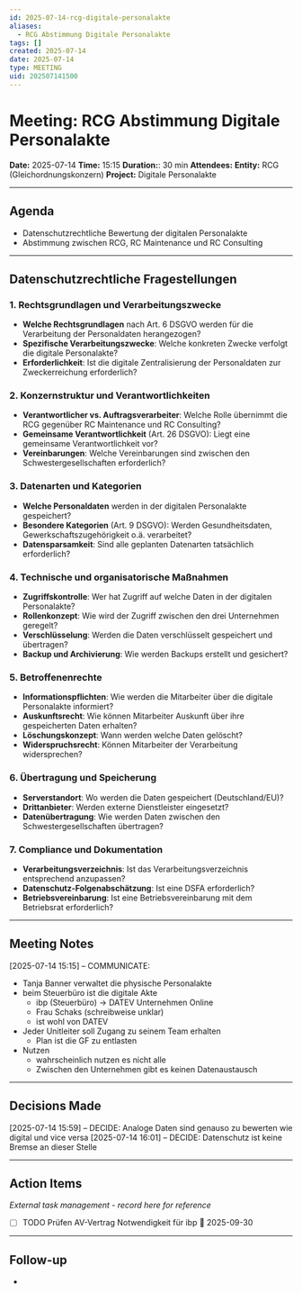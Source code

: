 ```yaml
---
id: 2025-07-14-rcg-digitale-personalakte
aliases:
  - RCG Abstimmung Digitale Personalakte
tags: []
created: 2025-07-14
date: 2025-07-14
type: MEETING
uid: 202507141500
---
```


# Meeting: RCG Abstimmung Digitale Personalakte

**Date:** 2025-07-14
**Time:** 15:15
**Duration:**: 30 min
**Attendees:**
**Entity:** RCG (Gleichordnungskonzern)
**Project:** Digitale Personalakte

---

## Agenda

- Datenschutzrechtliche Bewertung der digitalen Personalakte
- Abstimmung zwischen RCG, RC Maintenance und RC Consulting

---

## Datenschutzrechtliche Fragestellungen

### 1. Rechtsgrundlagen und Verarbeitungszwecke

- **Welche Rechtsgrundlagen** nach Art. 6 DSGVO werden für die Verarbeitung der Personaldaten herangezogen?
- **Spezifische Verarbeitungszwecke**: Welche konkreten Zwecke verfolgt die digitale Personalakte?
- **Erforderlichkeit**: Ist die digitale Zentralisierung der Personaldaten zur Zweckerreichung erforderlich?

### 2. Konzernstruktur und Verantwortlichkeiten

- **Verantwortlicher vs. Auftragsverarbeiter**: Welche Rolle übernimmt die RCG gegenüber RC Maintenance und RC Consulting?
- **Gemeinsame Verantwortlichkeit** (Art. 26 DSGVO): Liegt eine gemeinsame Verantwortlichkeit vor?
- **Vereinbarungen**: Welche Vereinbarungen sind zwischen den Schwestergesellschaften erforderlich?

### 3. Datenarten und Kategorien

- **Welche Personaldaten** werden in der digitalen Personalakte gespeichert?
- **Besondere Kategorien** (Art. 9 DSGVO): Werden Gesundheitsdaten, Gewerkschaftszugehörigkeit o.ä. verarbeitet?
- **Datensparsamkeit**: Sind alle geplanten Datenarten tatsächlich erforderlich?

### 4. Technische und organisatorische Maßnahmen

- **Zugriffskontrolle**: Wer hat Zugriff auf welche Daten in der digitalen Personalakte?
- **Rollenkonzept**: Wie wird der Zugriff zwischen den drei Unternehmen geregelt?
- **Verschlüsselung**: Werden die Daten verschlüsselt gespeichert und übertragen?
- **Backup und Archivierung**: Wie werden Backups erstellt und gesichert?

### 5. Betroffenenrechte

- **Informationspflichten**: Wie werden die Mitarbeiter über die digitale Personalakte informiert?
- **Auskunftsrecht**: Wie können Mitarbeiter Auskunft über ihre gespeicherten Daten erhalten?
- **Löschungskonzept**: Wann werden welche Daten gelöscht?
- **Widerspruchsrecht**: Können Mitarbeiter der Verarbeitung widersprechen?

### 6. Übertragung und Speicherung

- **Serverstandort**: Wo werden die Daten gespeichert (Deutschland/EU)?
- **Drittanbieter**: Werden externe Dienstleister eingesetzt?
- **Datenübertragung**: Wie werden Daten zwischen den Schwestergesellschaften übertragen?

### 7. Compliance und Dokumentation

- **Verarbeitungsverzeichnis**: Ist das Verarbeitungsverzeichnis entsprechend anzupassen?
- **Datenschutz-Folgenabschätzung**: Ist eine DSFA erforderlich?
- **Betriebsvereinbarung**: Ist eine Betriebsvereinbarung mit dem Betriebsrat erforderlich?

---

## Meeting Notes

[2025-07-14 15:15] – COMMUNICATE:

- Tanja Banner verwaltet die physische Personalakte
- beim Steuerbüro ist die digitale Akte
  - ibp (Steuerbüro) -> DATEV Unternehmen Online
  - Frau Schaks (schreibweise unklar)
  - ist wohl von DATEV
- Jeder Unitleiter soll Zugang zu seinem Team erhalten
  - Plan ist die GF zu entlasten
- Nutzen
  - wahrscheinlich nutzen es nicht alle
  - Zwischen den Unternehmen gibt es keinen Datenaustausch

---

## Decisions Made

[2025-07-14 15:59] – DECIDE: Analoge Daten sind genauso zu bewerten wie digital und vice versa
[2025-07-14 16:01] – DECIDE: Datenschutz ist keine Bremse an dieser Stelle

---

## Action Items

_External task management - record here for reference_

- [ ] TODO Prüfen AV-Vertrag Notwendigkeit für ibp 📅 2025-09-30

---

## Follow-up

-

